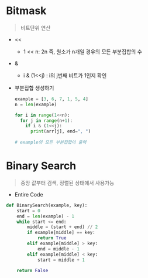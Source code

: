 # Bitmask

> 비트단위 연산



* <<

  *  1 << n: 2n 즉, 원소가 n개일 경우의 모든 부분집합의 수

  

* &

  * i & (1<<j) : i의 j번째 비트가 1인지 확인

  

* 부분집합 생성하기

  ```python
  example = [3, 6, 7, 1, 5, 4]
  n = len(example)
  
  for i in range(1<<n):
    for j in range(n+1):
      if i & (1<<j):
        print(arr[j], end=", ")
        
  # example의 모든 부분집합이 출력
  ```

  

# Binary Search

> 중앙 값부터 검색, 정렬된 상태에서 사용가능



* Entire Code

```Python
def BinarySearch(example, key):
    start = 0
    end = len(example) - 1
    while start <= end:
        middle = (start + end) // 2
        if example[middle] == key:
            return True
        elif example[middle] > key:
            end = middle - 1
        elif example[middle] < key:
            start = middle + 1

    return False
```



